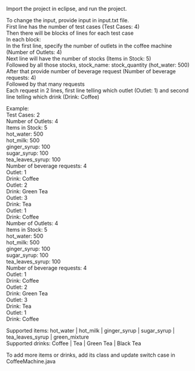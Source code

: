 Import the project in eclipse, and run the project.

To change the input, provide input in input.txt file. <br />
First line has the number of test cases (Test Cases: 4)<br />
Then there will be blocks of lines for each test case<br />
In each block:<br />
In the first line, specify the number of outlets in the coffee machine (Number of Outlets: 4)<br />
Next line will have the number of stocks (Items in Stock: 5)<br />
Followed by all those stocks, stock_name: stock_quantity (hot_water: 500)<br />
After that provide number of beverage request (Number of beverage requests: 4)<br />
Followed by that many requests<br />
Each request in 2 lines, first line telling which outlet (Outlet: 1) and second line telling which drink (Drink: Coffee)<br />


Example:<br />
Test Cases: 2<br />
Number of Outlets: 4<br />
Items in Stock: 5<br />
hot_water: 500<br />
hot_milk: 500<br />
ginger_syrup: 100<br />
sugar_syrup: 100<br />
tea_leaves_syrup: 100<br />
Number of beverage requests: 4<br />
Outlet: 1<br />
Drink: Coffee<br />
Outlet: 2<br />
Drink: Green Tea<br />
Outlet: 3<br />
Drink: Tea<br />
Outlet: 1<br />
Drink: Coffee<br />
Number of Outlets: 4<br />
Items in Stock: 5<br />
hot_water: 500<br />
hot_milk: 500<br />
ginger_syrup: 100<br />
sugar_syrup: 100<br />
tea_leaves_syrup: 100<br />
Number of beverage requests: 4<br />
Outlet: 1<br />
Drink: Coffee<br />
Outlet: 2<br />
Drink: Green Tea<br />
Outlet: 3<br />
Drink: Tea<br />
Outlet: 1<br />
Drink: Coffee<br />

Supported items: hot_water | hot_milk | ginger_syrup | sugar_syrup | tea_leaves_syrup | green_mixture<br />
Supported drinks: Coffee | Tea | Green Tea | Black Tea<br />

To add more items or drinks, add its class and update switch case in CoffeeMachine.java
